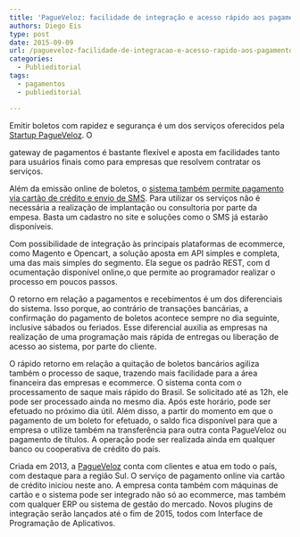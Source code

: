 ```yaml
---
title: 'PagueVeloz: facilidade de integração e acesso rápido aos pagamentos'
authors: Diego Eis
type: post
date: 2015-09-09
url: /pagueveloz-facilidade-de-integracao-e-acesso-rapido-aos-pagamentos/
categories:
  - Publieditorial
tags:
  - pagamentos
  - publieditorial

---
```

Emitir boletos com rapidez e segurança é um dos serviços oferecidos pela [Startup PagueVeloz][1]. O
  
gateway de pagamentos é bastante flexível e aposta em facilidades tanto para usuários finais como para empresas que resolvem contratar os serviços.

Além da emissão online de boletos, o [sistema também permite pagamento via cartão de crédito e envio de SMS][2]. Para utilizar os serviços não é necessária a realização de implantação ou consultoria por parte da empesa. Basta um cadastro no site e soluções como o SMS já estarão disponíveis.

Com possibilidade de integração às principais plataformas de e­commerce, como Magento e Opencart, a solução aposta em API simples e completa, uma das mais simples do segmento. Ela segue os padrão REST, com d​ocumentação disponível online,​o que permite ao programador realizar o processo em poucos passos.

O retorno em relação a pagamentos e recebimentos é um dos diferenciais do sistema. Isso porque, ao contrário de transações bancárias, a confirmação do pagamento de boletos acontece sempre no dia seguinte, inclusive sábados ou feriados. Esse diferencial auxilia as empresas na realização de uma programação mais rápida de entregas ou liberação de acesso ao sistema, por parte do cliente.

O rápido retorno em relação a quitação de boletos bancários agiliza também o processo de saque, trazendo mais facilidade para a área financeira das empresas e e­commerce. O sistema conta com o processamento de saque mais rápido do Brasil. Se solicitado até as 12h, ele pode ser processado ainda no mesmo dia. Após este horário, pode ser efetuado no próximo dia útil. Além disso, a partir do momento em que o pagamento de um boleto for efetuado, o saldo fica disponível para que a empresa o utilize também na transferência para outra conta PagueVeloz ou pagamento de títulos. A operação pode ser realizada ainda em qualquer banco ou cooperativa de crédito do país.

Criada em 2013, a [PagueVeloz][1] conta com clientes e atua em todo o país, com destaque para a região Sul. O serviço de pagamento online via cartão de crédito iniciou neste ano. A empresa conta também com máquinas de cartão e o sistema pode ser integrado não só ao e­commerce, mas também com qualquer ERP ou sistema de gestão do mercado. Novos plug­ins de integração serão lançados até o fim de 2015, todos com Interface de Programação de Aplicativos.

 [1]: http://pagueveloz.com.br
 [2]: https://www.pagueveloz.com.br/Servicos